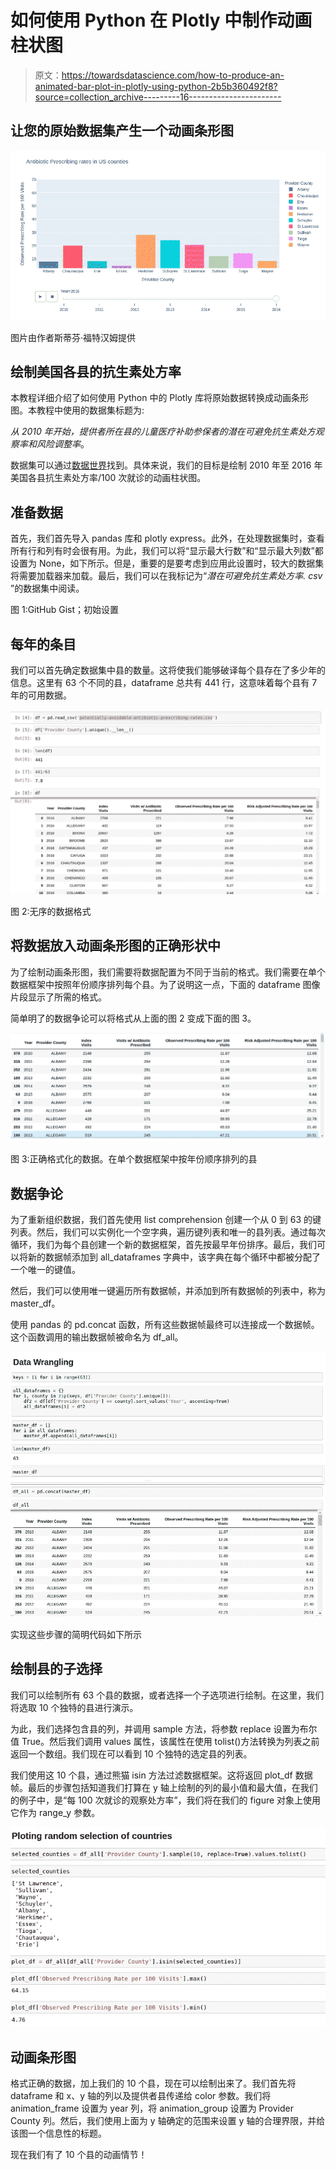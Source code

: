# 如何使用 Python 在 Plotly 中制作动画柱状图

> 原文：<https://towardsdatascience.com/how-to-produce-an-animated-bar-plot-in-plotly-using-python-2b5b360492f8?source=collection_archive---------16----------------------->

## 让您的原始数据集产生一个动画条形图

![](img/c88717e6e6137dddaf837629c9880929.png)

图片由作者斯蒂芬·福特汉姆提供

## 绘制美国各县的抗生素处方率

本教程详细介绍了如何使用 Python 中的 Plotly 库将原始数据转换成动画条形图。本教程中使用的数据集标题为:

*从 2010 年开始，提供者所在县的儿童医疗补助参保者的潜在可避免抗生素处方观察率和风险调整率*。

数据集可以通过[数据世界](https://data.world/healthdatany/r2m7-fr63/workspace/file?filename=potentially-avoidable-antibiotic-prescribing-rates-for-acute-respiratory-infection-by-provider-count-1.csv)找到。具体来说，我们的目标是绘制 2010 年至 2016 年美国各县抗生素处方率/100 次就诊的动画柱状图。

## 准备数据

首先，我们首先导入 pandas 库和 plotly express。此外，在处理数据集时，查看所有行和列有时会很有用。为此，我们可以将“显示最大行数”和“显示最大列数”都设置为 None，如下所示。但是，重要的是要考虑到应用此设置时，较大的数据集将需要加载器来加载。最后，我们可以在我标记为“*潜在可避免抗生素处方率. csv* ”的数据集中阅读。

图 1:GitHub Gist；初始设置

## 每年的条目

我们可以首先确定数据集中县的数量。这将使我们能够破译每个县存在了多少年的信息。这里有 63 个不同的县，dataframe 总共有 441 行，这意味着每个县有 7 年的可用数据。

![](img/7d7cb936ba3c5497517206ee90ffc958.png)

图 2:无序的数据格式

## 将数据放入动画条形图的正确形状中

为了绘制动画条形图，我们需要将数据配置为不同于当前的格式。我们需要在单个数据框架中按照年份顺序排列每个县。为了说明这一点，下面的 dataframe 图像片段显示了所需的格式。

简单明了的数据争论可以将格式从上面的图 2 变成下面的图 3。

![](img/a6da42550dedb7a666f4ff974dc85524.png)

图 3:正确格式化的数据。在单个数据框架中按年份顺序排列的县

## 数据争论

为了重新组织数据，我们首先使用 list comprehension 创建一个从 0 到 63 的键列表。然后，我们可以实例化一个空字典，遍历键列表和唯一的县列表。通过每次循环，我们为每个县创建一个新的数据框架，首先按最早年份排序。最后，我们可以将新的数据帧添加到 all_dataframes 字典中，该字典在每个循环中都被分配了一个唯一的键值。

然后，我们可以使用唯一键遍历所有数据帧，并添加到所有数据帧的列表中，称为 master_df。

使用 pandas 的 pd.concat 函数，所有这些数据帧最终可以连接成一个数据帧。这个函数调用的输出数据帧被命名为 df_all。

![](img/34eb6ba6ed5a043cccc97ee638060e9a.png)

实现这些步骤的简明代码如下所示

## 绘制县的子选择

我们可以绘制所有 63 个县的数据，或者选择一个子选项进行绘制。在这里，我们将选取 10 个独特的县进行演示。

为此，我们选择包含县的列，并调用 sample 方法，将参数 replace 设置为布尔值 True。然后我们调用 values 属性，该属性在使用 tolist()方法转换为列表之前返回一个数组。我们现在可以看到 10 个独特的选定县的列表。

我们使用这 10 个县，通过熊猫 isin 方法过滤数据框架。这将返回 plot_df 数据帧。最后的步骤包括知道我们打算在 y 轴上绘制的列的最小值和最大值，在我们的例子中，是“每 100 次就诊的观察处方率”，我们将在我们的 figure 对象上使用它作为 range_y 参数。

![](img/8bb793540000e77f0be84a1da72a9b80.png)

## 动画条形图

格式正确的数据，加上我们的 10 个县，现在可以绘制出来了。我们首先将 dataframe 和 x、y 轴的列以及提供者县传递给 color 参数。我们将 animation_frame 设置为 year 列，将 animation_group 设置为 Provider County 列。然后，我们使用上面为 y 轴确定的范围来设置 y 轴的合理界限，并给该图一个信息性的标题。

现在我们有了 10 个县的动画情节！